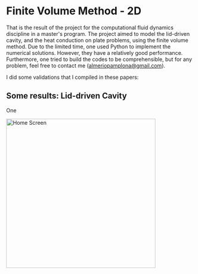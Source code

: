 # Finite Volume Method - 2D
That is the result of the project for the computational fluid dynamics discipline in a master's program. The project aimed to model the lid-driven cavity, and the heat conduction on plate problems, using the finite volume method. Due to the limited time, one used Python to implement the numerical solutions. However, they have a relatively good performance. Furthermore, one tried to build the codes to be comprehensible, but for any problem, feel free to contact me (almeriopamplona@gmail.com).

I did some validations that I compiled in these papers: 

## Some results: Lid-driven Cavity

One 

<img src="video 10s.gif"
     alt="Home Screen"
     style="float:left;margin-right=10px;"
     width="400"/>
